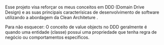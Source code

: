 Esse projeto visa reforçar os meus conceitos em DDD (Domain Drive Design) e as suas principais caracterísicas de desenvolvimento de software utilizando a abordagem da Clean Architeture .

Para não esquecer:
O conceito de value objects no DDD geralmente é quando uma entidade (classe) possui uma propriedade que tenha regra de negócio ou comportamentos específicos.
